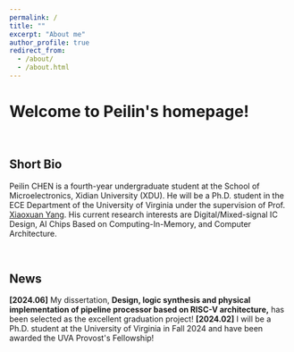 ```yaml
---
permalink: /
title: ""
excerpt: "About me"
author_profile: true
redirect_from: 
  - /about/
  - /about.html
---
```


# Welcome to Peilin's homepage!

&emsp;

## Short Bio

Peilin CHEN is a fourth-year undergraduate student at the School of Microelectronics, Xidian University (XDU). He will be a Ph.D. student in the ECE Department of the University of Virginia under the supervision of Prof. [Xiaoxuan Yang](https://xiaoxuan-yang.github.io/index.html). His current research interests are Digital/Mixed-signal IC Design, AI Chips Based on Computing-In-Memory, and Computer Architecture.

&emsp;

## News

**[2024.06]** My dissertation, **Design, logic synthesis and physical implementation of pipeline processor based on RISC-V architecture,** has been selected as the excellent graduation project!
**[2024.02]** I will be a Ph.D. student at the University of Virginia in Fall 2024 and have been awarded the UVA Provost's Fellowship!





